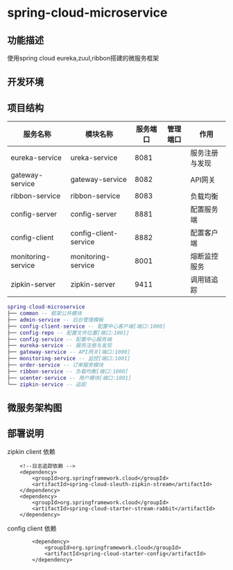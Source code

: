 # spring-cloud-microservice

## 功能描述
使用spring cloud eureka,zuul,ribbon搭建的微服务框架

## 开发环境


## 项目结构


| 服务名称 | 模块名称 | 服务端口 | 管理端口 | 作用
|--------|--------|--------|--------|--------|
|eureka-service|ureka-service|8081|        |服务注册与发现
|gateway-service| gateway-service | 8082 |        |API网关
|ribbon-service| ribbon-service| 8083    |        |负载均衡
|config-server|config-server| 8881     |        |配置服务端
|config-client| config-client-service |8882 |        | 配置客户端
|monitoring-service|monitoring-service|8001||熔断监控服务
|zipkin-server|zipkin-server|9411||调用链追踪



``` lua
spring-cloud-microservice
├── common -- 框架公共模块
├── admin-service -- 后台管理模板
├── config-client-service -- 配置中心客户端[端口:1000]
├── config-repo -- 配置文件位置[端口:1001]
├── config-service -- 配置中心服务端
├── eureka-service -- 服务注册与发现
├── gateway-service -- API网关[端口:1000]
├── monitoring-service -- 监控[端口:1001]
├── order-service -- 订单服务模块
├── ribbon-service -- 负载均衡[端口:1000]
├── ucenter-service -- 用户模块[端口:1001]
└── zipkin-service -- 追踪

```

## 微服务架构图


## 部署说明

zipkin client 依赖
```
	<!--日志追踪依赖 -->
	<dependency>
		<groupId>org.springframework.cloud</groupId>
		<artifactId>spring-cloud-sleuth-zipkin-stream</artifactId>
	</dependency>
	<dependency>
		<groupId>org.springframework.cloud</groupId>
		<artifactId>spring-cloud-starter-stream-rabbit</artifactId>
	</dependency>

```
config client 依赖
```
		<dependency>
			<groupId>org.springframework.cloud</groupId>
			<artifactId>spring-cloud-starter-config</artifactId>
		</dependency>

```


